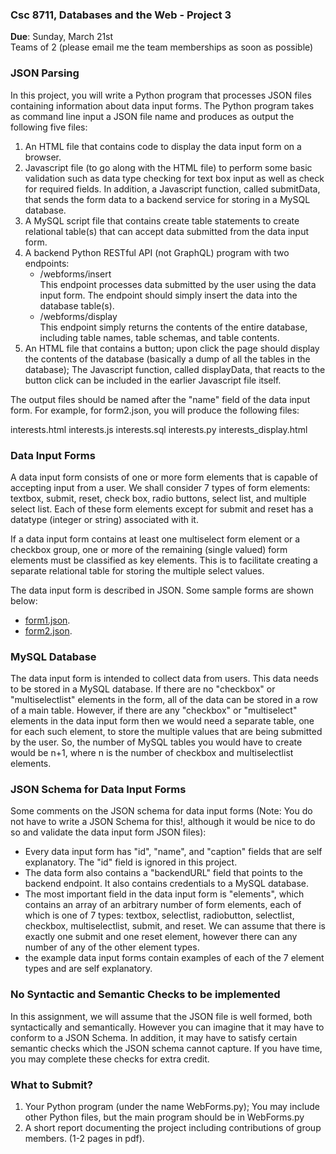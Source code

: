 ### Csc 8711, Databases and the Web - Project 3

**Due**: Sunday, March 21st  
Teams of 2 (please email me the team memberships as soon as possible)

### JSON Parsing

In this project, you will write a Python program that processes JSON files containing information about data input forms. The Python program takes as command line input a JSON file name and produces as output the following five files:

1. An HTML file that contains code to display the data input form on a browser.
2. Javascript file (to go along with the HTML file) to perform some basic validation such as data type checking for text box input as well as check for required fields. In addition, a Javascript function, called submitData, that sends the form data to a backend service for storing in a MySQL database.
3. A MySQL script file that contains create table statements to create relational table(s) that can accept data submitted from the data input form.
4. A backend Python RESTful API (not GraphQL) program with two endpoints:
    - /webforms/insert  
        This endpoint processes data submitted by the user using the data input form. The endpoint should simply insert the data into the database table(s).
    - /webforms/display  
        This endpoint simply returns the contents of the entire database, including table names, table schemas, and table contents.
5. An HTML file that contains a button; upon click the page should display the contents of the database (basically a dump of all the tables in the database); The Javascript function, called displayData, that reacts to the button click can be included in the earlier Javascript file itself.

The output files should be named after the "name" field of the data input form. For example, for form2.json, you will produce the following files:

interests.html
interests.js
interests.sql
interests.py
interests\_display.html

### Data Input Forms

A data input form consists of one or more form elements that is capable of accepting input from a user. We shall consider 7 types of form elements: textbox, submit, reset, check box, radio buttons, select list, and multiple select list. Each of these form elements except for submit and reset has a datatype (integer or string) associated with it.

If a data input form contains at least one multiselect form element or a checkbox group, one or more of the remaining (single valued) form elements must be classified as key elements. This is to facilitate creating a separate relational table for storing the multiple select values.

The data input form is described in JSON. Some sample forms are shown below:

- [form1.json](http://tinman.cs.gsu.edu/~raj/8711/sp21/p3/form1.json).
- [form2.json](http://tinman.cs.gsu.edu/~raj/8711/sp21/p3/form2.json).

### MySQL Database

The data input form is intended to collect data from users. This data needs to be stored in a MySQL database. If there are no "checkbox" or "multiselectlist" elements in the form, all of the data can be stored in a row of a main table. However, if there are any "checkbox" or "multiselect" elements in the data input form then we would need a separate table, one for each such element, to store the multiple values that are being submitted by the user. So, the number of MySQL tables you would have to create would be n+1, where n is the number of checkbox and multiselectlist elements.

### JSON Schema for Data Input Forms

Some comments on the JSON schema for data input forms (Note: You do not have to write a JSON Schema for this!, although it would be nice to do so and validate the data input form JSON files):

- Every data input form has "id", "name", and "caption" fields that are self explanatory. The "id" field is ignored in this project.
- The data form also contains a "backendURL" field that points to the backend endpoint. It also contains credentials to a MySQL database.
- The most important field in the data input form is "elements", which contains an array of an arbitrary number of form elements, each of which is one of 7 types: textbox, selectlist, radiobutton, selectlist, checkbox, multiselectlist, submit, and reset. We can assume that there is exactly one submit and one reset element, however there can any number of any of the other element types.
- the example data input forms contain examples of each of the 7 element types and are self explanatory.

### No Syntactic and Semantic Checks to be implemented

In this assignment, we will assume that the JSON file is well formed, both syntactically and semantically. However you can imagine that it may have to conform to a JSON Schema. In addition, it may have to satisfy certain semantic checks which the JSON schema cannot capture. If you have time, you may complete these checks for extra credit.

### What to Submit?

1. Your Python program (under the name WebForms.py); You may include other Python files, but the main program should be in WebForms.py
2. A short report documenting the project including contributions of group members. (1-2 pages in pdf).
